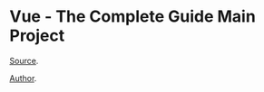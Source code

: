 # Vue - The Complete Guide Main Project

[Source](https://www.udemy.com/course/vuejs-2-the-complete-guide/).

[Author](https://www.udemy.com/user/maximilian-schwarzmuller/).
